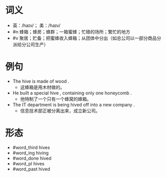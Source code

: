 # 词义
- 英：/haɪv/； 美：/haɪv/
- #n 蜂箱；蜂房；蜂群；一箱蜜蜂；忙碌的场所；繁忙的地方
- #v 聚居；贮备；把蜜蜂收入蜂箱；从团体中分出（如总公司以一部分商品分派给分公司生产）
# 例句
- The hive is made of wood .
	- 这蜂箱是用木材做的。
- He built a special hive , containing only one honeycomb .
	- 他特制了一个只有一个蜂窝的蜂箱。
- The IT department is being hived off into a new company .
	- 信息技术部正被分离出来，成立新公司。
# 形态
- #word_third hives
- #word_ing hiving
- #word_done hived
- #word_pl hives
- #word_past hived
